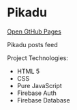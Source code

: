 # Pikadu
[Open GtHub Pages](http://smeshchankin.github.io/slicing-pikadu)

Pikadu posts feed

Project Technologies:
* HTML 5
* CSS
* Pure JavaScript
* Firebase Auth
* Firebase Database